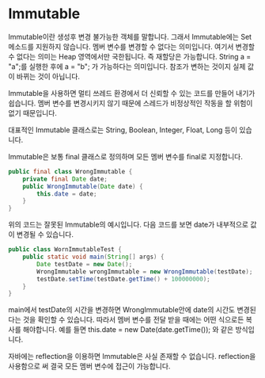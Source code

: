 # Immutable

Immutable이란 생성후 변경 불가능한 객체를 말합니다. 그래서 Immutable에는 Set 메소드를 지원하지 않습니다. 멤버 변수를 변경할 수 없다는 의미입니다. 여기서 변경할 수 없다는 의미는 Heap 영역에서만 국한됩니다. 즉 재할당은 가능합니다. String a = "a";를 실행한 후에 a = "b"; 가 가능하다는 의미입니다. 참조가 변하는 것이지 실제 값이 바뀌는 것이 아닙니다.

Immutable을 사용하면 멀티 쓰레드 환경에서 더 신뢰할 수 있는 코드를 만들어 내기가 쉽습니다. 멤버 변수를 변경시키지 않기 때문에 스레드가 비정상적인 작동을 할 위험이 없기 때문입니다.

대표적인 Immutable 클래스로는 String, Boolean, Integer, Float, Long 등이 있습니다.

Immutable은 보통 final 클래스로 정의하며 모든 멤버 변수를 final로 지정합니다.

```java
public final class WrongImmutable {
    private final Date date;
    public WrongImmutable(Date date) {
        this.date = date;
    }
}
```

위의 코드는 잘못된 Immutable의 예시입니다. 다음 코드를 보면 date가 내부적으로 값이 변경될 수 있습니다.

```java
public class WornImmutableTest {
    public static void main(String[] args) {
        Date testDate = new Date();
        WrongImmutable wrongImmutable = new WrongImmutable(testDate);
        testDate.setTime(testDate.getTime() + 100000000);
    }
}
```

main에서 testDate의 시간을 변경하면 WrongImmutable안에 date의 시간도 변경된다는 것을 확인할 수 있습니다. 따라서 멤버 변수를 전달 받을 때에는 어떤 식으로든 복사를 해야합니다. 예를 들면 this.date = new Date(date.getTime()); 와 같은 방식입니다.

자바에는 reflection을 이용하면 Immutable은 사실 존재할 수 없습니다. reflection을 사용함으로 써 결국 모든 멤버 변수에 접근이 가능합니다.